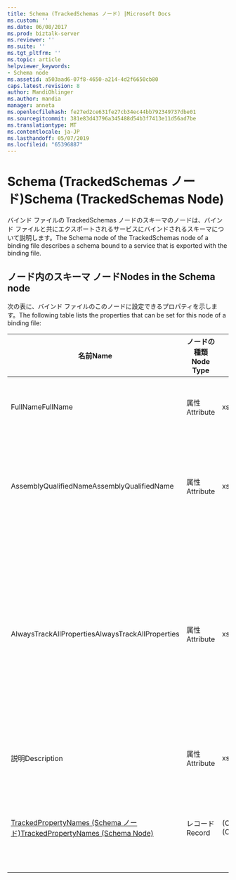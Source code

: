 ```yaml
---
title: Schema (TrackedSchemas ノード) |Microsoft Docs
ms.custom: ''
ms.date: 06/08/2017
ms.prod: biztalk-server
ms.reviewer: ''
ms.suite: ''
ms.tgt_pltfrm: ''
ms.topic: article
helpviewer_keywords:
- Schema node
ms.assetid: a503aad6-07f8-4650-a214-4d2f6650cb80
caps.latest.revision: 8
author: MandiOhlinger
ms.author: mandia
manager: anneta
ms.openlocfilehash: fe27ed2ce631fe27cb34ec44bb792349737dbe01
ms.sourcegitcommit: 381e83d43796a345488d54b3f7413e11d56ad7be
ms.translationtype: MT
ms.contentlocale: ja-JP
ms.lasthandoff: 05/07/2019
ms.locfileid: "65396887"
---
```

# <a name="schema-trackedschemas-node"></a><span data-ttu-id="8d5e7-102">Schema (TrackedSchemas ノード)</span><span class="sxs-lookup"><span data-stu-id="8d5e7-102">Schema (TrackedSchemas Node)</span></span>
<span data-ttu-id="8d5e7-103">バインド ファイルの TrackedSchemas ノードのスキーマのノードは、バインド ファイルと共にエクスポートされるサービスにバインドされるスキーマについて説明します。</span><span class="sxs-lookup"><span data-stu-id="8d5e7-103">The Schema node of the TrackedSchemas node of a binding file describes a schema bound to a service that is exported with the binding file.</span></span>  
  
## <a name="nodes-in-the-schema-node"></a><span data-ttu-id="8d5e7-104">ノード内のスキーマ ノード</span><span class="sxs-lookup"><span data-stu-id="8d5e7-104">Nodes in the Schema node</span></span>  
 <span data-ttu-id="8d5e7-105">次の表に、バインド ファイルのこのノードに設定できるプロパティを示します。</span><span class="sxs-lookup"><span data-stu-id="8d5e7-105">The following table lists the properties that can be set for this node of a binding file:</span></span>  
  
|<span data-ttu-id="8d5e7-106">**名前**</span><span class="sxs-lookup"><span data-stu-id="8d5e7-106">**Name**</span></span>|<span data-ttu-id="8d5e7-107">**ノードの種類**</span><span class="sxs-lookup"><span data-stu-id="8d5e7-107">**Node Type**</span></span>|<span data-ttu-id="8d5e7-108">**[データ型]**</span><span class="sxs-lookup"><span data-stu-id="8d5e7-108">**Data Type**</span></span>|<span data-ttu-id="8d5e7-109">**[説明]**</span><span class="sxs-lookup"><span data-stu-id="8d5e7-109">**Description**</span></span>|<span data-ttu-id="8d5e7-110">**制限**</span><span class="sxs-lookup"><span data-stu-id="8d5e7-110">**Restrictions**</span></span>|<span data-ttu-id="8d5e7-111">**コメント**</span><span class="sxs-lookup"><span data-stu-id="8d5e7-111">**Comments**</span></span>|  
|--------------|-------------------|-------------------|---------------------|----------------------|------------------|  
|<span data-ttu-id="8d5e7-112">FullName</span><span class="sxs-lookup"><span data-stu-id="8d5e7-112">FullName</span></span>|<span data-ttu-id="8d5e7-113">属性</span><span class="sxs-lookup"><span data-stu-id="8d5e7-113">Attribute</span></span>|<span data-ttu-id="8d5e7-114">xs:string</span><span class="sxs-lookup"><span data-stu-id="8d5e7-114">xs:string</span></span>|<span data-ttu-id="8d5e7-115">スキーマの完全な名前を指定します。</span><span class="sxs-lookup"><span data-stu-id="8d5e7-115">Specifies the full name for the schema.</span></span>|<span data-ttu-id="8d5e7-116">任意</span><span class="sxs-lookup"><span data-stu-id="8d5e7-116">Not required</span></span>|<span data-ttu-id="8d5e7-117">既定値: 空</span><span class="sxs-lookup"><span data-stu-id="8d5e7-117">Default value: empty</span></span>|  
|<span data-ttu-id="8d5e7-118">AssemblyQualifiedName</span><span class="sxs-lookup"><span data-stu-id="8d5e7-118">AssemblyQualifiedName</span></span>|<span data-ttu-id="8d5e7-119">属性</span><span class="sxs-lookup"><span data-stu-id="8d5e7-119">Attribute</span></span>|<span data-ttu-id="8d5e7-120">xs:string</span><span class="sxs-lookup"><span data-stu-id="8d5e7-120">xs:string</span></span>|<span data-ttu-id="8d5e7-121">このスキーマを含むアセンブリの修飾名を指定します。</span><span class="sxs-lookup"><span data-stu-id="8d5e7-121">Specifies the qualified name for the assembly containing this schema.</span></span>|<span data-ttu-id="8d5e7-122">任意</span><span class="sxs-lookup"><span data-stu-id="8d5e7-122">Not required</span></span>|<span data-ttu-id="8d5e7-123">既定値: 空</span><span class="sxs-lookup"><span data-stu-id="8d5e7-123">Default value: empty</span></span>|  
|<span data-ttu-id="8d5e7-124">AlwaysTrackAllProperties</span><span class="sxs-lookup"><span data-stu-id="8d5e7-124">AlwaysTrackAllProperties</span></span>|<span data-ttu-id="8d5e7-125">属性</span><span class="sxs-lookup"><span data-stu-id="8d5e7-125">Attribute</span></span>|<span data-ttu-id="8d5e7-126">xs:boolean</span><span class="sxs-lookup"><span data-stu-id="8d5e7-126">xs:boolean</span></span>|<span data-ttu-id="8d5e7-127">指定されたアセンブリのすべてのプロパティを追跡するかどうかを指定します。</span><span class="sxs-lookup"><span data-stu-id="8d5e7-127">Specifies whether to track all properties for the specified assembly.</span></span>|<span data-ttu-id="8d5e7-128">必須</span><span class="sxs-lookup"><span data-stu-id="8d5e7-128">Required</span></span>|<span data-ttu-id="8d5e7-129">既定値: なし</span><span class="sxs-lookup"><span data-stu-id="8d5e7-129">Default value: none</span></span><br /><br /> <span data-ttu-id="8d5e7-130">設定**true**をすべてのプロパティを追跡するには、それ以外の場合は、設定**false**します。</span><span class="sxs-lookup"><span data-stu-id="8d5e7-130">Set to **true** to track all properties, otherwise set to **false**.</span></span>|  
|<span data-ttu-id="8d5e7-131">説明</span><span class="sxs-lookup"><span data-stu-id="8d5e7-131">Description</span></span>|<span data-ttu-id="8d5e7-132">属性</span><span class="sxs-lookup"><span data-stu-id="8d5e7-132">Attribute</span></span>|<span data-ttu-id="8d5e7-133">xs:string</span><span class="sxs-lookup"><span data-stu-id="8d5e7-133">xs:string</span></span>|<span data-ttu-id="8d5e7-134">スキーマの説明を指定します。</span><span class="sxs-lookup"><span data-stu-id="8d5e7-134">Specifies a description for the schema.</span></span>|<span data-ttu-id="8d5e7-135">任意</span><span class="sxs-lookup"><span data-stu-id="8d5e7-135">Not required</span></span>|<span data-ttu-id="8d5e7-136">既定値: 空</span><span class="sxs-lookup"><span data-stu-id="8d5e7-136">Default value: empty</span></span>|  
|[<span data-ttu-id="8d5e7-137">TrackedPropertyNames (Schema ノード)</span><span class="sxs-lookup"><span data-stu-id="8d5e7-137">TrackedPropertyNames (Schema Node)</span></span>](../core/trackedpropertynames-schema-node.md)|<span data-ttu-id="8d5e7-138">レコード</span><span class="sxs-lookup"><span data-stu-id="8d5e7-138">Record</span></span>|<span data-ttu-id="8d5e7-139">(ComplexType)</span><span class="sxs-lookup"><span data-stu-id="8d5e7-139">ArrayOfString (ComplexType)</span></span>|<span data-ttu-id="8d5e7-140">追跡対象プロパティを指定する要素のコンテナーです。</span><span class="sxs-lookup"><span data-stu-id="8d5e7-140">Container for the elements that specify the properties to be tracked.</span></span>|<span data-ttu-id="8d5e7-141">任意</span><span class="sxs-lookup"><span data-stu-id="8d5e7-141">Not required</span></span>|<span data-ttu-id="8d5e7-142">既定値: なし</span><span class="sxs-lookup"><span data-stu-id="8d5e7-142">Default value: none</span></span>|
